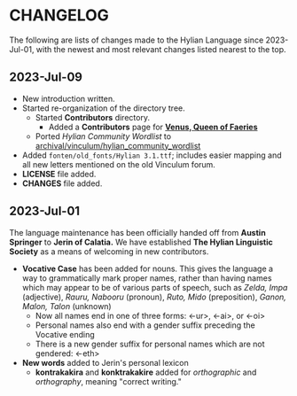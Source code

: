 # CHANGELOG

The following are lists of changes made to the Hylian Language since 2023-Jul-01, with the newest and most relevant changes listed nearest to the top.

## 2023-Jul-09

+ New introduction written.
+ Started re-organization of the directory tree.
	+ Started **Contributors** directory.
		+ Added a **Contributors** page for **[Venus, Queen of Faeries](contributors/venus)**
	+ Ported _Hylian Community Wordlist_ to [archival/vinculum/hylian_community_wordlist](archival/vinculum/hylian_community_wordlist)
+ Added `fonten/old_fonts/Hylian 3.1.ttf`; includes easier mapping and all new letters mentioned on the old Vinculum forum.
+ **LICENSE** file added.
+ **CHANGES** file added.

## 2023-Jul-01

The language maintenance has been officially handed off from **Austin Springer** to **Jerin of Calatia.** We have established **The Hylian Linguistic Society** as a means of welcoming in new contributors.

+ **Vocative Case** has been added for nouns. This gives the language a way to grammatically mark proper names, rather than having names which may appear to be of various parts of speech, such as *Zelda, Impa* (adjective), _Rauru, Nabooru_ (pronoun), _Ruto, Mido_ (preposition), _Ganon, Malon, Talon_ (unknown)
	+ Now all names end in one of three forms: \<-ur\>, \<-ai\>, or \<-oi\>
	+ Personal names also end with a gender suffix preceding the Vocative ending
	+ There is a new gender suffix for personal names which are not gendered: \<-eth\>
+ **New words** added to Jerin's personal lexicon
	+ **kontrakakira** and **konktrakakire** added for _orthographic_ and _orthography_, meaning "correct writing."